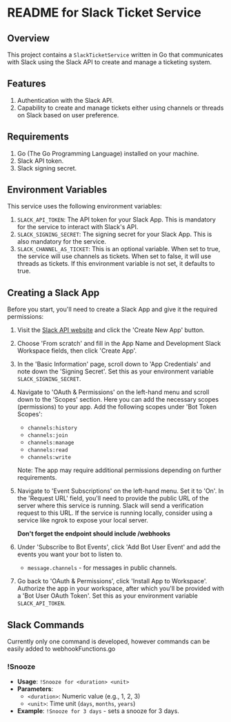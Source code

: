 # README for Slack Ticket Service

## Overview
This project contains a `SlackTicketService` written in Go that communicates with Slack using the Slack API to create and manage a ticketing system.

## Features
1. Authentication with the Slack API.
2. Capability to create and manage tickets either using channels or threads on Slack based on user preference.

## Requirements
1. Go (The Go Programming Language) installed on your machine.
2. Slack API token.
3. Slack signing secret.

## Environment Variables
This service uses the following environment variables:

1. `SLACK_API_TOKEN`: The API token for your Slack App. This is mandatory for the service to interact with Slack's API.
2. `SLACK_SIGNING_SECRET`: The signing secret for your Slack App. This is also mandatory for the service.
3. `SLACK_CHANNEL_AS_TICKET`: This is an optional variable. When set to true, the service will use channels as tickets. When set to false, it will use threads as tickets. If this environment variable is not set, it defaults to true.


## Creating a Slack App
Before you start, you'll need to create a Slack App and give it the required permissions:

1. Visit the [Slack API website](https://api.slack.com/apps?new_app=1) and click the 'Create New App' button.

2. Choose 'From scratch' and fill in the App Name and Development Slack Workspace fields, then click 'Create App'.

3. In the 'Basic Information' page, scroll down to 'App Credentials' and note down the 'Signing Secret'. Set this as your environment variable `SLACK_SIGNING_SECRET`.

4. Navigate to 'OAuth & Permissions' on the left-hand menu and scroll down to the 'Scopes' section. Here you can add the necessary scopes (permissions) to your app. Add the following scopes under 'Bot Token Scopes':
   - `channels:history`
   - `channels:join`
   - `channels:manage`
   - `channels:read`
   - `channels:write`
   
   Note: The app may require additional permissions depending on further requirements.

5. Navigate to 'Event Subscriptions' on the left-hand menu. Set it to 'On'. In the 'Request URL' field, you'll need to provide the public URL of the server where this service is running. Slack will send a verification request to this URL. If the service is running locally, consider using a service like ngrok to expose your local server.

   **Don't forget the endpoint should include /webhooks**

6. Under 'Subscribe to Bot Events', click 'Add Bot User Event' and add the events you want your bot to listen to. 
     - `message.channels` - for messages in public channels.

7. Go back to 'OAuth & Permissions', click 'Install App to Workspace'. Authorize the app in your workspace, after which you'll be provided with a 'Bot User OAuth Token'. Set this as your environment variable `SLACK_API_TOKEN`.

## Slack Commands

Currently only one command is developed, however commands can be easily added to webhookFunctions.go

### !Snooze

- **Usage**: `!Snooze for <duration> <unit>`
- **Parameters**:
  - `<duration>`: Numeric value (e.g., 1, 2, 3)
  - `<unit>`: Time unit (`days`, `months`, `years`)
- **Example**: `!Snooze for 3 days` - sets a snooze for 3 days.
